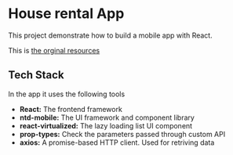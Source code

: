 # House rental App
This project demonstrate how to build a mobile app with React.

This is [the orginal resources](https://www.bilibili.com/video/BV14y4y1g7M4/)

## Tech Stack 
In the app it uses the following tools

- **React:** The frontend framework
- **ntd-mobile:** The UI framework and component library
- **react-virtualized:** The lazy loading list UI component
- **prop-types:** Check the parameters passed through custom API
- **axios:** A promise-based HTTP client. Used for retriving data